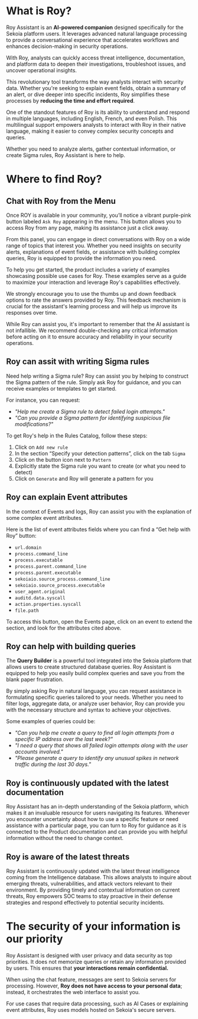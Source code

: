 # What is Roy?

Roy Assistant is an **AI-powered companion** designed specifically for the Sekoia platform users. It leverages advanced natural language processing to provide a conversational experience that accelerates workflows and enhances decision-making in security operations. 

With Roy, analysts can quickly access threat intelligence, documentation, and platform data to deepen their investigations, troubleshoot issues, and uncover operational insights.

This revolutionary tool transforms the way analysts interact with security data. Whether you're seeking to explain event fields, obtain a summary of an alert, or dive deeper into specific incidents, Roy simplifies these processes by **reducing the time and effort required**. 

One of the standout features of Roy is its ability to understand and respond in multiple languages, including English, French, and even Polish. This multilingual support empowers analysts to interact with Roy in their native language, making it easier to convey complex security concepts and queries.

Whether you need to analyze alerts, gather contextual information, or create Sigma rules, Roy Assistant is here to help. 

# Where to find Roy?

## Chat with Roy from the Menu

Once ROY is available in your community, you’ll notice a vibrant purple-pink button labeled `Ask Roy` appearing in the menu. This button allows you to access Roy from any page, making its assistance just a click away.

From this panel, you can engage in direct conversations with Roy on a wide range of topics that interest you. Whether you need insights on security alerts, explanations of event fields, or assistance with building complex queries, Roy is equipped to provide the information you need.

To help you get started, the product includes a variety of examples showcasing possible use cases for Roy. These examples serve as a guide to maximize your interaction and leverage Roy's capabilities effectively.

We strongly encourage you to use the thumbs up and down feedback options to rate the answers provided by Roy. This feedback mechanism is crucial for the assistant's learning process and will help us improve its responses over time.

While Roy can assist you, it's important to remember that the AI assistant is not infallible. We recommend double-checking any critical information before acting on it to ensure accuracy and reliability in your security operations.

## Roy can assit with writing Sigma rules

Need help writing a Sigma rule? Roy can assist you by helping to construct the Sigma pattern of the rule. Simply ask Roy for guidance, and you can receive examples or templates to get started.

For instance, you can request:

- _"Help me create a Sigma rule to detect failed login attempts."_
- _"Can you provide a Sigma pattern for identifying suspicious file modifications?"_

To get Roy's help in the Rules Catalog, follow these steps: 

1. Click on `Add new rule`
2. In the section “Specify your detection patterns”, click on the tab `Sigma`
3. Click on the button icon next to `Pattern` 
4. Explicitly state the Sigma rule you want to create (or what you need to detect) 
5. Click on `Generate` and Roy will generate a pattern for you 

## Roy can explain Event attributes

In the context of Events and logs, Roy can assist you with the explanation of some complex event attributes.

Here is the list of event attributes fields where you can find a “Get help with Roy” button: 

- `url.domain`
- `process.command_line`
- `process.executable`
- `process.parent.command_line`
- `process.parent.executable`
- `sekoiaio.source_process.command_line`
- `sekoiaio.source_process.executable`
- `user_agent.original`
- `auditd.data.syscall`
- `action.properties.syscall`
- `file.path`

To access this button, open the Events page, click on an event to extend the section, and look for the attributes cited above. 

## Roy can help with building queries

The **Query Builder** is a powerful tool integrated into the Sekoia platform that allows users to create structured database queries. Roy Assistant is equipped to help you easily build complex queries and save you from the blank paper frustration. 

By simply asking Roy in natural language, you can request assistance in formulating specific queries tailored to your needs. Whether you need to filter logs, aggregate data, or analyze user behavior, Roy can provide you with the necessary structure and syntax to achieve your objectives.

Some examples of queries could be: 

- _"Can you help me create a query to find all login attempts from a specific IP address over the last week?"_
- _"I need a query that shows all failed login attempts along with the user accounts involved."_
- _"Please generate a query to identify any unusual spikes in network traffic during the last 30 days."_
  
## Roy is continuously updated with the latest documentation

Roy Assistant has an in-depth understanding of the Sekoia platform, which makes it an invaluable resource for users navigating its features. Whenever you encounter uncertainty about how to use a specific feature or need assistance with a particular page, you can turn to Roy for guidance as it is connected to the Product documentation and can provide you with helpful information without the need to change context. 

## Roy is aware of the latest threats

Roy Assistant is continuously updated with the latest threat intelligence coming from the Intelligence database. This allows analysts to inquire about emerging threats, vulnerabilities, and attack vectors relevant to their environment. By providing timely and contextual information on current threats, Roy empowers SOC teams to stay proactive in their defense strategies and respond effectively to potential security incidents.

# The security of your information is our priority

Roy Assistant is designed with user privacy and data security as top priorities. It does not memorize queries or retain any information provided by users. This ensures that **your interactions remain confidential.**

When using the chat feature, messages are sent to Sekoia servers for processing. However, **Roy does not have access to your personal data**; instead, it orchestrates the web interface to assist you.

For use cases that require data processing, such as AI Cases or explaining event attributes, Roy uses models hosted on Sekoia's secure servers.
